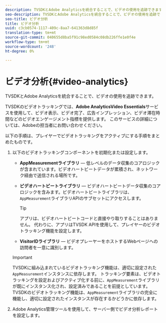 ```yaml
---
description: TVSDKとAdobe Analyticsを統合することで、ビデオの使用を追跡できます。
seo-description: TVSDKとAdobe Analyticsを統合することで、ビデオの使用を追跡できます。
seo-title: ビデオ分析
title: ビデオ分析
uuid: c3cb0574-1117-409c-8aa7-641363d8d85f
translation-type: tm+mt
source-git-commit: 040655d8ba5f91c98ed0584c08db226ffe1e0f4e
workflow-type: tm+mt
source-wordcount: '248'
ht-degree: 0%

---
```



# ビデオ分析{#video-analytics}

TVSDKとAdobe Analyticsを統合することで、ビデオの使用を追跡できます。

TVSDKのビデオトラッキングでは、**Adobe AnalyticsVideo Essentials**&#x200B;サービスを使用して、ビデオ表示、ビデオ完了、広告インプレッション、ビデオ滞在時間などのビデオエンゲージメント指標を提供します。 このサービスの詳細については、Adobeの担当者にお問い合わせください。

以下の手順は、プレイヤーでビデオトラッキングをアクティブにする手順をまとめたものです。

1. 以下のビデオトラッキングコンポーネントを初期化または設定します。

   * **AppMeasurementライブラリ**  — 低レベルのデータ収集のコアロジックが含まれています。ビデオハートビートデータが累積され、ネットワーク経由で送信される場所です。
   * **ビデオハートビートライブラリ**  — ビデオハートビートデータ収集のコアロジックを含みます。ビデオハートビートライブラリは、`AppMeasurement`ライブラリAPIのサブセットにアクセスします。

      >[!TIP]
      >
      >アプリは、ビデオハートビートコードと直接やり取りすることはありません。 代わりに、アプリはTVSDK APIを使用して、プレイヤーのビデオトラッキング機能を設定します。

   * **VisitorIDライブラリ**  — ビデオプレーヤーをホストするWebページへの訪問者を一意に識別します。
   >[!IMPORTANT]
   >
   >TVSDKに組み込まれているビデオトラッキング機能は、適切に設定された`AppMeasurement`インスタンスに依存します。 トラッキング要素は、ビデオトラッキングを設定およびアクティブ化する前に、`AppMeasurement`ライブラリが既にインスタンス化され、設定済みであることを前提としています。 TVSDKのビデオトラッキング機能は、`AppMeasurement`ライブラリの完全に機能し、適切に設定されたインスタンスが存在するかどうかに依存します。

1. Adobe Analytics管理ツールを使用して、サーバー側でビデオ分析レポートを設定します。

